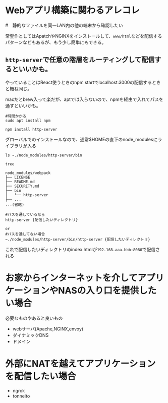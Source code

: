 # Webアプリ構築に関わるアレコレ

#　静的なファイルを同一LAN内の他の端末から確認したい

常套作としてはApatchやNGINXをインストールして、`www/html`などを配信するパターンなどもあるが、もう少し簡単にもできる。

## `http-server`で任意の階層をルーティングして配信するといいかも。
やっていることはReact使うときのnpm startでlocalhost:3000の配信するときと概ね同じ。

macだとbrew入って楽だが、aptでは入らないので、npmを経由で入れてパスを通すといいかも。

```
#時間かかる
sudo apt install npm
```

```
npm install http-server
```

グローバルでのインストールなので、通常$HOMEの直下のnode_modulesにライブラリが入る

```
ls ~./node_modules/http-server/bin
```

```
tree

node_modules/webpack
├── LICENSE
├── README.md
├── SECURITY.md
├── bin
│   └── http-server
├── ...
...(省略)

```

```
#パスを通しているなら
http-server {配信したいディレクトリ}

or
#パスを通してない場合
~./node_modules/http-server/bin/http-server {配信したいディレクトリ}

```

これで配信したいディレクトリのindex.htmlが`192.168.aaa.bbb:8080`で配信される



# お家からインターネットを介してアプリケーションやNASの入り口を提供したい場合

必要なものやあると良いもの
- webサーバ(Apache,NGINX,envoy)
- ダイナミックDNS
- ドメイン


# 外部にNATを越えてアプリケーションを配信したい場合

- ngrok
- tonnelto
